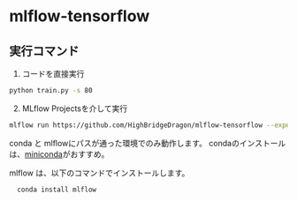 # mlflow-tensorflow

## 実行コマンド

1. コードを直接実行

```bash
python train.py -s 80
```

2. MLflow Projectsを介して実行

```bash
mlflow run https://github.com/HighBridgeDragon/mlflow-tensorflow --experiment-id={} -v origin/main -P s=80
```

  conda と mlflowにパスが通った環境でのみ動作します。
  condaのインストールは、[miniconda](https://docs.conda.io/en/latest/miniconda.html)がおすすめ。
  
  mlflow は、以下のコマンドでインストールします。
```bash
  conda install mlflow
```

